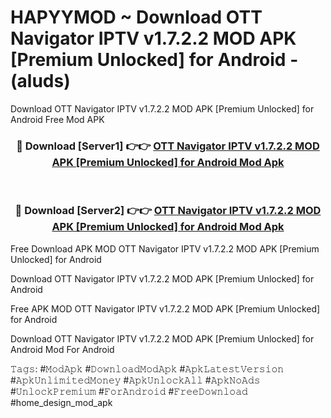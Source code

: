 # HAPYYMOD ~ Download OTT Navigator IPTV v1.7.2.2 MOD APK [Premium Unlocked] for Android - (aluds)
Download OTT Navigator IPTV v1.7.2.2 MOD APK [Premium Unlocked] for Android Free Mod APK

<div align="center">
<h3>🔴 Download [Server1] 👉👉 <a href="https://apk-comot.site?title=OTT_Navigator_IPTV_v1.7.2.2_MOD_APK_[Premium_Unlocked]_for_Android">OTT Navigator IPTV v1.7.2.2 MOD APK [Premium Unlocked] for Android Mod Apk</a></h3><br>

<h3>🔴 Download [Server2] 👉👉 <a href="https://apk-comot.site?title=OTT_Navigator_IPTV_v1.7.2.2_MOD_APK_[Premium_Unlocked]_for_Android">OTT Navigator IPTV v1.7.2.2 MOD APK [Premium Unlocked] for Android Mod Apk</a></h3>
</div>


Free Download APK MOD OTT Navigator IPTV v1.7.2.2 MOD APK [Premium Unlocked] for Android

Download OTT Navigator IPTV v1.7.2.2 MOD APK [Premium Unlocked] for Android 

Free APK MOD OTT Navigator IPTV v1.7.2.2 MOD APK [Premium Unlocked] for Android 

Download OTT Navigator IPTV v1.7.2.2 MOD APK [Premium Unlocked] for Android Mod For Android

𝚃𝚊𝚐𝚜: #𝙼𝚘𝚍𝙰𝚙𝚔 #𝙳𝚘𝚠𝚗𝚕𝚘𝚊𝚍𝙼𝚘𝚍𝙰𝚙𝚔 #𝙰𝚙𝚔𝙻𝚊𝚝𝚎𝚜𝚝𝚅𝚎𝚛𝚜𝚒𝚘𝚗 #𝙰𝚙𝚔𝚄𝚗𝚕𝚒𝚖𝚒𝚝𝚎𝚍𝙼𝚘𝚗𝚎𝚢 #𝙰𝚙𝚔𝚄𝚗𝚕𝚘𝚌𝚔𝙰𝚕𝚕 #𝙰𝚙𝚔𝙽𝚘𝙰𝚍𝚜 #𝚄𝚗𝚕𝚘𝚌𝚔𝙿𝚛𝚎𝚖𝚒𝚞𝚖 #𝙵𝚘𝚛𝙰𝚗𝚍𝚛𝚘𝚒𝚍 #𝙵𝚛𝚎𝚎𝙳𝚘𝚠𝚗𝚕𝚘𝚊𝚍 #home_design_mod_apk